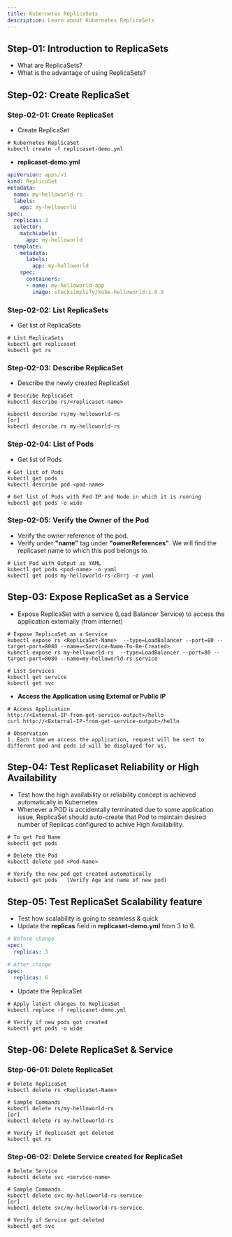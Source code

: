 ```yaml
---
title: Kubernetes ReplicaSets
description: Learn about Kubernetes ReplicaSets
---
```


## Step-01: Introduction to ReplicaSets
- What are ReplicaSets?
- What is the advantage of using ReplicaSets?

## Step-02: Create ReplicaSet

### Step-02-01: Create ReplicaSet
- Create ReplicaSet
```t
# Kubernetes ReplicaSet
kubectl create -f replicaset-demo.yml
```
- **replicaset-demo.yml**
```yaml
apiVersion: apps/v1
kind: ReplicaSet
metadata:
  name: my-helloworld-rs
  labels:
    app: my-helloworld
spec:
  replicas: 3
  selector:
    matchLabels:
      app: my-helloworld
  template:
    metadata:
      labels:
        app: my-helloworld
    spec:
      containers:
      - name: my-helloworld-app
        image: stacksimplify/kube-helloworld:1.0.0
```

### Step-02-02: List ReplicaSets
- Get list of ReplicaSets
```t
# List ReplicaSets
kubectl get replicaset
kubectl get rs
```

### Step-02-03: Describe ReplicaSet
- Describe the newly created ReplicaSet
```t
# Describe ReplicaSet
kubectl describe rs/<replicaset-name>

kubectl describe rs/my-helloworld-rs
[or]
kubectl describe rs my-helloworld-rs
```

### Step-02-04: List of Pods
- Get list of Pods
```t
# Get list of Pods
kubectl get pods
kubectl describe pod <pod-name>

# Get list of Pods with Pod IP and Node in which it is running
kubectl get pods -o wide
```

### Step-02-05: Verify the Owner of the Pod
- Verify the owner reference of the pod.
- Verify under **"name"** tag under **"ownerReferences"**. We will find the replicaset name to which this pod belongs to. 
```t
# List Pod with Output as YAML
kubectl get pods <pod-name> -o yaml
kubectl get pods my-helloworld-rs-c8rrj -o yaml 
```

## Step-03: Expose ReplicaSet as a Service
- Expose ReplicaSet with a service (Load Balancer Service) to access the application externally (from internet)
```t
# Expose ReplicaSet as a Service
kubectl expose rs <ReplicaSet-Name>  --type=LoadBalancer --port=80 --target-port=8080 --name=<Service-Name-To-Be-Created>
kubectl expose rs my-helloworld-rs  --type=LoadBalancer --port=80 --target-port=8080 --name=my-helloworld-rs-service

# List Services
kubectl get service
kubectl get svc
```
- **Access the Application using External or Public IP**
```t
# Access Application
http://<External-IP-from-get-service-output>/hello
curl http://<External-IP-from-get-service-output>/hello

# Observation
1. Each time we access the application, request will be sent to different pod and pods id will be displayed for us. 
```

## Step-04: Test Replicaset Reliability or High Availability 
- Test how the high availability or reliability concept is achieved automatically in Kubernetes
- Whenever a POD is accidentally terminated due to some application issue, ReplicaSet should auto-create that Pod to maintain desired number of Replicas configured to achive High Availability.
```t
# To get Pod Name
kubectl get pods

# Delete the Pod
kubectl delete pod <Pod-Name>

# Verify the new pod got created automatically
kubectl get pods   (Verify Age and name of new pod)
``` 

## Step-05: Test ReplicaSet Scalability feature 
- Test how scalability is going to seamless & quick
- Update the **replicas** field in **replicaset-demo.yml** from 3 to 6.
```yaml
# Before change
spec:
  replicas: 3

# After change
spec:
  replicas: 6
```
- Update the ReplicaSet
```t
# Apply latest changes to ReplicaSet
kubectl replace -f replicaset-demo.yml

# Verify if new pods got created
kubectl get pods -o wide
```

## Step-06: Delete ReplicaSet & Service
### Step-06-01: Delete ReplicaSet
```t
# Delete ReplicaSet
kubectl delete rs <ReplicaSet-Name>

# Sample Commands
kubectl delete rs/my-helloworld-rs
[or]
kubectl delete rs my-helloworld-rs

# Verify if ReplicaSet got deleted
kubectl get rs
```

### Step-06-02: Delete Service created for ReplicaSet
```t
# Delete Service
kubectl delete svc <service-name>

# Sample Commands
kubectl delete svc my-helloworld-rs-service
[or]
kubectl delete svc/my-helloworld-rs-service

# Verify if Service got deleted
kubectl get svc
```
